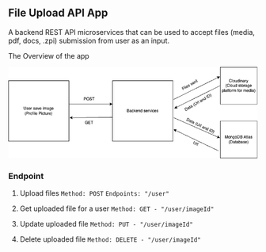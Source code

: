 ## File Upload API App

A backend REST API microservices that can be used to accept files (media, pdf, docs, .zpi) submission from user as an input.

The Overview of the app

![Image](./assets/file_upload.png)

### Endpoint

1. Upload files
   `Method: POST`
   `Endpoints: "/user"`

2. Get uploaded file for a user
   `Method: GET - "/user/imageId"`

3. Update uploaded file
   `Method: PUT - "/user/imageId"`

4. Delete uploaded file
   `Method: DELETE - "/user/imageId"`
